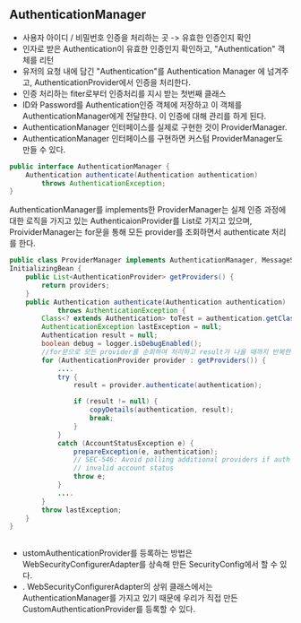 ## AuthenticationManager

- 사용자 아이디 / 비밀번호 인증을 처리하는 곳  -> 유효한 인증인지 확인
- 인자로 받은 Authentication이 유효한 인증인지 확인하고,  "Authentication" 객체를 리턴
-  유저의 요청 내에 담긴 "Authentication"를 Authentication Manager 에 넘겨주고, AuthenticationProvider에서 인증을 처리한다.
- 인증 처리하는 fiter로부터 인증처리를 지시 받는 첫번째 클래스
- ID와 Password를 Authentication인증 객체에 저장하고 이 객체를  AuthenticationManager에게 전달한다. 이 인증에 대해 관리를 하게 된다.
- AuthenticationManager 인터페이스를 실제로 구현한 것이 ProviderManager. 
- AuthenticationManager 인터페이스를 구현하면 커스텀 ProviderManager도 만들 수 있다.

```java
public interface AuthenticationManager {
	Authentication authenticate(Authentication authentication) 
		throws AuthenticationException;
}
```

AuthenticationManager를 implements한 ProviderManager는 실제 인증 과정에 대한 로직을 가지고 있는 AuthenticaionProvider를 List로 가지고 있으며, ProividerManager는 for문을 통해 모든 provider를 조회하면서 authenticate 처리를 한다.

```java
public class ProviderManager implements AuthenticationManager, MessageSourceAware,
InitializingBean {
    public List<AuthenticationProvider> getProviders() {
		return providers;
	}
    public Authentication authenticate(Authentication authentication)
			throws AuthenticationException {
		Class<? extends Authentication> toTest = authentication.getClass();
		AuthenticationException lastException = null;
		Authentication result = null;
		boolean debug = logger.isDebugEnabled();
        //for문으로 모든 provider를 순회하여 처리하고 result가 나올 때까지 반복한다.
		for (AuthenticationProvider provider : getProviders()) {
            ....
			try {
				result = provider.authenticate(authentication);

				if (result != null) {
					copyDetails(authentication, result);
					break;
				}
			}
			catch (AccountStatusException e) {
				prepareException(e, authentication);
				// SEC-546: Avoid polling additional providers if auth failure is due to
				// invalid account status
				throw e;
			}
            ....
		}
		throw lastException;
	}
}
 
```
- ustomAuthenticationProvider를 등록하는 방법은 WebSecurityConfigurerAdapter를 상속해 만든 SecurityConfig에서 할 수 있다. 
- . WebSecurityConfigurerAdapter의 상위 클래스에서는 AuthenticationManager를 가지고 있기 때문에 우리가 직접 만든 CustomAuthenticationProvider를 등록할 수 있다.